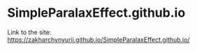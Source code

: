 # SimpleParalaxEffect.github.io
Link to the site: https://zakharchynyurii.github.io/SimpleParalaxEffect.github.io/
